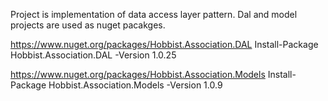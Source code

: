 Project is implementation of data access layer pattern. Dal and model projects are used as nuget pacakges. 

https://www.nuget.org/packages/Hobbist.Association.DAL
Install-Package Hobbist.Association.DAL -Version 1.0.25

https://www.nuget.org/packages/Hobbist.Association.Models
Install-Package Hobbist.Association.Models -Version 1.0.9
